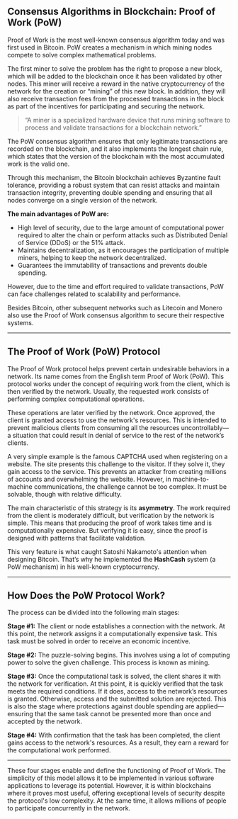 ## **Consensus Algorithms in Blockchain: Proof of Work (PoW)**

Proof of Work is the most well-known consensus algorithm today and was first used in Bitcoin. PoW creates a mechanism in which mining nodes compete to solve complex mathematical problems.

The first miner to solve the problem has the right to propose a new block, which will be added to the blockchain once it has been validated by other nodes. This miner will receive a reward in the native cryptocurrency of the network for the creation or “mining” of this new block. In addition, they will also receive transaction fees from the processed transactions in the block as part of the incentives for participating and securing the network.

> “A miner is a specialized hardware device that runs mining software to process and validate transactions for a blockchain network.”

The PoW consensus algorithm ensures that only legitimate transactions are recorded on the blockchain, and it also implements the longest chain rule, which states that the version of the blockchain with the most accumulated work is the valid one.

Through this mechanism, the Bitcoin blockchain achieves Byzantine fault tolerance, providing a robust system that can resist attacks and maintain transaction integrity, preventing double spending and ensuring that all nodes converge on a single version of the network.

**The main advantages of PoW are:**

- High level of security, due to the large amount of computational power required to alter the chain or perform attacks such as Distributed Denial of Service (DDoS) or the 51% attack.
- Maintains decentralization, as it encourages the participation of multiple miners, helping to keep the network decentralized.
- Guarantees the immutability of transactions and prevents double spending.

However, due to the time and effort required to validate transactions, PoW can face challenges related to scalability and performance.

Besides Bitcoin, other subsequent networks such as Litecoin and Monero also use the Proof of Work consensus algorithm to secure their respective systems.

---

## **The Proof of Work (PoW) Protocol**

The Proof of Work protocol helps prevent certain undesirable behaviors in a network. Its name comes from the English term Proof of Work (PoW). This protocol works under the concept of requiring work from the client, which is then verified by the network. Usually, the requested work consists of performing complex computational operations.

These operations are later verified by the network. Once approved, the client is granted access to use the network's resources. This is intended to prevent malicious clients from consuming all the resources uncontrollably—a situation that could result in denial of service to the rest of the network’s clients.

A very simple example is the famous CAPTCHA used when registering on a website. The site presents this challenge to the visitor. If they solve it, they gain access to the service. This prevents an attacker from creating millions of accounts and overwhelming the website. However, in machine-to-machine communications, the challenge cannot be too complex. It must be solvable, though with relative difficulty.

The main characteristic of this strategy is its **asymmetry**. The work required from the client is moderately difficult, but verification by the network is simple. This means that producing the proof of work takes time and is computationally expensive. But verifying it is easy, since the proof is designed with patterns that facilitate validation.

This very feature is what caught Satoshi Nakamoto's attention when designing Bitcoin. That’s why he implemented the **HashCash** system (a PoW mechanism) in his well-known cryptocurrency.

---

## **How Does the PoW Protocol Work?**

The process can be divided into the following main stages:

**Stage #1:** The client or node establishes a connection with the network. At this point, the network assigns it a computationally expensive task. This task must be solved in order to receive an economic incentive.

**Stage #2:** The puzzle-solving begins. This involves using a lot of computing power to solve the given challenge. This process is known as mining.

**Stage #3:** Once the computational task is solved, the client shares it with the network for verification. At this point, it is quickly verified that the task meets the required conditions. If it does, access to the network’s resources is granted. Otherwise, access and the submitted solution are rejected. This is also the stage where protections against double spending are applied—ensuring that the same task cannot be presented more than once and accepted by the network.

**Stage #4:** With confirmation that the task has been completed, the client gains access to the network's resources. As a result, they earn a reward for the computational work performed.

---

These four stages enable and define the functioning of Proof of Work. The simplicity of this model allows it to be implemented in various software applications to leverage its potential. However, it is within blockchains where it proves most useful, offering exceptional levels of security despite the protocol's low complexity. At the same time, it allows millions of people to participate concurrently in the network.
